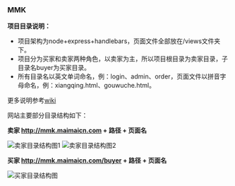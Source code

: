 
### MMK


**项目目录说明：**

- 项目架构为node+express+handlebars，页面文件全部放在/views文件夹下。
- 项目分为买家和卖家两种角色，以卖家为主，所以项目根目录为卖家目录，子目录名buyer为买家目录。
- 所有目录名以英文单词命名，例：login、admin、order，页面文件以拼音字母命名，例：xiangqing.html、gouwuche.html。

更多说明参考[wiki](http://git.oschina.net/17/mmk/wikis/home)

网站主要部分目录结构如下：


**卖家 http://mmk.maimaicn.com + 路径 + 页面名**

![卖家目录结构图1](http://git.oschina.net/uploads/images/2016/0601/212709_57828f6f_115081.jpeg "卖家目录结构图1")
![卖家目录结构图2](http://git.oschina.net/uploads/images/2016/0601/212743_900cb860_115081.jpeg "卖家目录结构图2")


**买家 http://mmk.maimaicn.com/buyer + 路径 + 页面名**

![买家目录结构图](http://git.oschina.net/uploads/images/2016/0601/212805_8b0e0575_115081.jpeg "买家目录结构图")